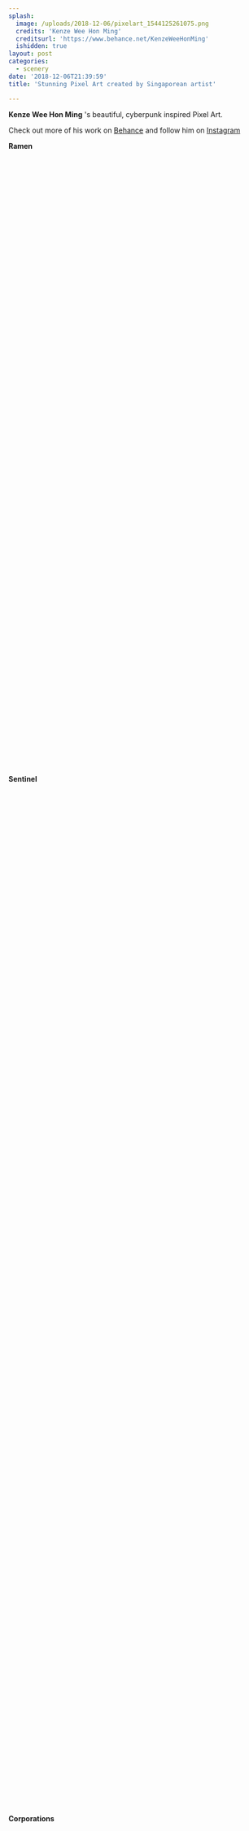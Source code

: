 ```yaml
---
splash:
  image: /uploads/2018-12-06/pixelart_1544125261075.png
  credits: 'Kenze Wee Hon Ming'
  creditsurl: 'https://www.behance.net/KenzeWeeHonMing'
  ishidden: true
layout: post
categories:
  - scenery
date: '2018-12-06T21:39:59'
title: 'Stunning Pixel Art created by Singaporean artist'

---
```

<p><strong>Kenze Wee Hon Ming</strong> 's beautiful, cyberpunk inspired Pixel Art. </p><p>Check out more of his work on <a href="https://www.behance.net/KenzeWeeHonMing" target="_blank">Behance</a> and follow him on <a href="https://www.instagram.com/emperor_wee/" target="_blank">Instagram</a></p><p><strong>Ramen</strong></p><figure contenteditable="false"><img src="data:image/svg+xml;utf8,&lt;svg xmlns=&quot;http://www.w3.org/2000/svg&quot; xmlns:xlink=&quot;http://www.w3.org/1999/xlink&quot; width=&quot;900&quot; height=&quot;1200&quot;&gt;&lt;/svg&gt;" width="900" height="1200" data-src="/uploads/2018-12-06/pixelart_1544126041341.png"></figure><p><strong>Sentinel</strong></p><figure contenteditable="false"><img src="data:image/svg+xml;utf8,&lt;svg xmlns=&quot;http://www.w3.org/2000/svg&quot; xmlns:xlink=&quot;http://www.w3.org/1999/xlink&quot; width=&quot;1500&quot; height=&quot;2000&quot;&gt;&lt;/svg&gt;" width="1500" height="2000" data-src="/uploads/2018-12-06/pixelart_1544126111917.png"></figure><p><strong>Corporations</strong></p><figure contenteditable="false"><img src="data:image/svg+xml;utf8,&lt;svg xmlns=&quot;http://www.w3.org/2000/svg&quot; xmlns:xlink=&quot;http://www.w3.org/1999/xlink&quot; width=&quot;1200&quot; height=&quot;1600&quot;&gt;&lt;/svg&gt;" width="1200" height="1600" data-src="/uploads/2018-12-06/pixelart_1544126142800.png"></figure><p><strong>Waiting</strong></p><figure contenteditable="false"><img src="data:image/svg+xml;utf8,&lt;svg xmlns=&quot;http://www.w3.org/2000/svg&quot; xmlns:xlink=&quot;http://www.w3.org/1999/xlink&quot; width=&quot;1000&quot; height=&quot;738&quot;&gt;&lt;/svg&gt;" width="1000" height="738" data-src="/uploads/2018-12-06/pixelart_1544126255940.png"></figure><p><strong>A future you deserve</strong></p><figure contenteditable="false"><img src="data:image/svg+xml;utf8,&lt;svg xmlns=&quot;http://www.w3.org/2000/svg&quot; xmlns:xlink=&quot;http://www.w3.org/1999/xlink&quot; width=&quot;2800&quot; height=&quot;3746&quot;&gt;&lt;/svg&gt;" width="2800" height="3746" data-src="/uploads/2018-12-06/pixelart_1544126349514.png"></figure><p><strong>Pilgrimage</strong></p><figure contenteditable="false"><img src="data:image/svg+xml;utf8,&lt;svg xmlns=&quot;http://www.w3.org/2000/svg&quot; xmlns:xlink=&quot;http://www.w3.org/1999/xlink&quot; width=&quot;1200&quot; height=&quot;1468&quot;&gt;&lt;/svg&gt;" width="1200" height="1468" data-src="/uploads/2018-12-06/pixelart_1544126412780.png"></figure>